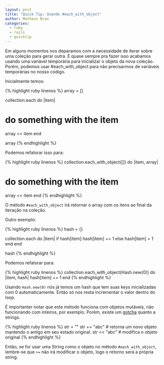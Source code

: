 ```yaml
---
layout: post
title: "Quick Tip: Usando #each_with_object"
author: Matheus Bras
categories:
  - ruby
  - rails
  - quicktip
---
```


Em alguns momentos nos deparamos com a necessidade de iterar sobre uma coleção para gerar outra. E quase sempre pra fazer isso acabamos usando uma variável temporária para inicializar o objeto da nova coleção. Porém, podemos usar #each_with_object para não precisarmos de variáveis temporárias no nosso código.

<!--more-->

Inicialmente temos:

{% highlight ruby linenos %}
array = []

collection.each do |item|
  # do something with the item
  array << item
end

array
{% endhighlight %}

Podemos refatorar isso para:

{% highlight ruby linenos %}
collection.each_with_object([]) do |item, array|
  # do something with the item
  array << item
end
{% endhighlight %}

O método `#each_with_object` irá retornar o array com os itens ao final da iteração na coleção.

Outro exemplo:

{% highlight ruby linenos %}
hash = {}

collection.each do |item|
  if hash[item]
    hash[item] += 1
  else
    hash[item] = 1
  end
end

hash
{% endhighlight %}

Podemos refatorar para:

{% highlight ruby linenos %}
collection.each_with_object(Hash.new(0)) do |item, hash|
  hash[item] += 1
end
{% endhighlight %}

Usando `Hash.new(0)` nós já temos um hash que tem suas keys inicializadas com 0 automaticamente. Então só nos resta incrementar o valor dentro do loop.

É importanter notar que este método funciona com objetos mutáveis, não funcionando com inteiros, por exemplo. Porém, existe um [gotcha](http://stackoverflow.com/questions/19064209/how-is-each-with-object-supposed-to-work/19064234#19064234) quanto a strings.

{% highlight ruby linenos %}
str = ""
str += "abc" # retorna um novo objeto mantendo o antigo em seu estado original.
str << "abc" # modifica o objeto original
{% endhighlight %}

Então, se for usar uma String como o objeto no método `#each_with_object`, lembre-se que `+=` não irá modificar o objeto, logo o retorno será a própria string.
